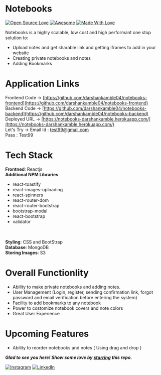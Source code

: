 # Notebooks
[![Open Source Love](https://badges.frapsoft.com/os/v2/open-source.svg?v=103)](https://github.com/darshankamble04)
[![Awesome](https://cdn.rawgit.com/sindresorhus/awesome/d7305f38d29fed78fa85652e3a63e154dd8e8829/media/badge.svg)](https://github.com/darshankamble04) [![Made With Love](https://img.shields.io/badge/Made%20With-Love-orange.svg)](https://github.com/darshankamble04)

Notebooks is a highly scalable, low cost and high performant one stop solution to:
- Upload notes and get sharable link and getting iframes to add in your website
- Creating private notebooks and notes
- Adding Bookmarks  

# Application Links

Frontend Code -> [https://github.com/darshankamble04/notebooks-frontend](https://github.com/darshankamble04/notebooks-frontend)
<br>
Backend Code -> [https://github.com/darshankamble04/notebooks-backend](https://github.com/darshankamble04/notebooks-backend)
<br>
Deployed URL -> [https://notebooks-darshankamble.herokuapp.com/](https://notebooks-darshankamble.herokuapp.com/)
<br>
Let's Try ->
            Email Id : test99@gmail.com 
            <br>
            Pass : Test99
<br>


# Tech Stack

<b>Frontned</b>: Reactjs
<br>
<b>Additional NPM Libraries</b>
  - react-toastify
  - react-images-uploading
  - react-spinners
  - react-router-dom
  - react-router-bootstrap
  - bootstrap-modal
  - react-bootstrap
  - validator
<br>
<br>
<b>Styling</b>: CSS and BootStrap
<br>
<b>Database</b>: MongoDB
<br>
<b>Storing Images</b>: S3
<br>

# Overall Functionlity
- Ability to make private notebooks and adding notes. 
- User Management (Login, register, sending confirmation link, forgot password and email verification before entering the system) 
- Facility to add bookmarks to any notebook
- Power to costomize notebook covers and note colors
- Great User Experience

# Upcoming Features
- Ability to reorder notebooks and notes ( Using drag and drop )


***Glad to see you here! Show some love by [starring](https://github.com/darshankamble04/notebooks-frontend) this repo.***

[![Instagram](https://img.shields.io/static/v1.svg?label=follow&message=@darshan_.42&color=grey&logo=instagram&style=flat&logoColor=white&colorA=blue)](https://www.instagram.com/darshan_.42/)  [![LinkedIn](https://img.shields.io/static/v1.svg?label=connect&message=@darshankamble&color=grey&logo=linkedin&style=flat&logoColor=white&colorA=blue)](https://www.linkedin.com/in/darshankamble/)
